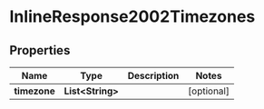 
# InlineResponse2002Timezones

## Properties
Name | Type | Description | Notes
------------ | ------------- | ------------- | -------------
**timezone** | **List&lt;String&gt;** |  |  [optional]



